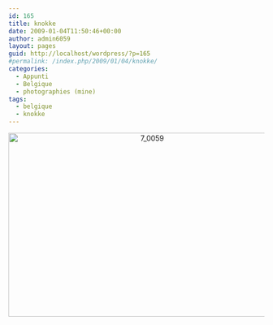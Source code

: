 ```yaml
---
id: 165
title: knokke
date: 2009-01-04T11:50:46+00:00
author: admin6059
layout: pages
guid: http://localhost/wordpress/?p=165
#permalink: /index.php/2009/01/04/knokke/
categories:
  - Appunti
  - Belgique
  - photographies (mine)
tags:
  - belgique
  - knokke
---
```

<p style="text-align: center;">
  <p style="text-align: center;">
    <img class="aligncenter wp-image-3616" src="{{ site.url }}/images/uploads/2009/01/7_0059.jpg" alt="7_0059" width="550" height="362" srcset="{{ site.url }}/images/uploads/2009/01/7_0059.jpg 684w, {{ site.url }}/images/uploads/2009/01/7_0059-300x197.jpg 300w" sizes="(max-width: 550px) 100vw, 550px" />
  </p>
